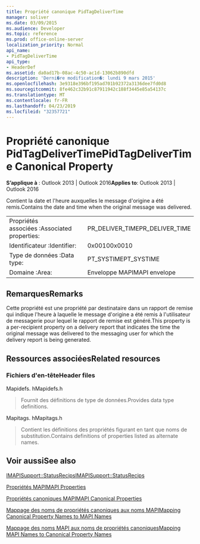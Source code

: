 ```yaml
---
title: Propriété canonique PidTagDeliverTime
manager: soliver
ms.date: 03/09/2015
ms.audience: Developer
ms.topic: reference
ms.prod: office-online-server
localization_priority: Normal
api_name:
- PidTagDeliverTime
api_type:
- HeaderDef
ms.assetid: da0ad17b-08ac-4c50-ac1d-13062b890dfd
description: 'Derni�re modification�: lundi 9 mars 2015'
ms.openlocfilehash: 3e9318e396bf195ad701b92372a3136dee7fd0d8
ms.sourcegitcommit: 8fe462c32b91c87911942c188f3445e85a54137c
ms.translationtype: MT
ms.contentlocale: fr-FR
ms.lasthandoff: 04/23/2019
ms.locfileid: "32357721"
---
```

# <a name="pidtagdelivertime-canonical-property"></a><span data-ttu-id="ea3db-103">Propriété canonique PidTagDeliverTime</span><span class="sxs-lookup"><span data-stu-id="ea3db-103">PidTagDeliverTime Canonical Property</span></span>

  
  
<span data-ttu-id="ea3db-104">**S’applique à** : Outlook 2013 | Outlook 2016</span><span class="sxs-lookup"><span data-stu-id="ea3db-104">**Applies to**: Outlook 2013 | Outlook 2016</span></span> 
  
<span data-ttu-id="ea3db-105">Contient la date et l'heure auxquelles le message d'origine a été remis.</span><span class="sxs-lookup"><span data-stu-id="ea3db-105">Contains the date and time when the original message was delivered.</span></span> 
  
|||
|:-----|:-----|
|<span data-ttu-id="ea3db-106">Propriétés associées :</span><span class="sxs-lookup"><span data-stu-id="ea3db-106">Associated properties:</span></span>  <br/> |<span data-ttu-id="ea3db-107">PR_DELIVER_TIME</span><span class="sxs-lookup"><span data-stu-id="ea3db-107">PR_DELIVER_TIME</span></span>  <br/> |
|<span data-ttu-id="ea3db-108">Identificateur :</span><span class="sxs-lookup"><span data-stu-id="ea3db-108">Identifier:</span></span>  <br/> |<span data-ttu-id="ea3db-109">0x0010</span><span class="sxs-lookup"><span data-stu-id="ea3db-109">0x0010</span></span>  <br/> |
|<span data-ttu-id="ea3db-110">Type de données :</span><span class="sxs-lookup"><span data-stu-id="ea3db-110">Data type:</span></span>  <br/> |<span data-ttu-id="ea3db-111">PT_SYSTIME</span><span class="sxs-lookup"><span data-stu-id="ea3db-111">PT_SYSTIME</span></span>  <br/> |
|<span data-ttu-id="ea3db-112">Domaine :</span><span class="sxs-lookup"><span data-stu-id="ea3db-112">Area:</span></span>  <br/> |<span data-ttu-id="ea3db-113">Enveloppe MAPI</span><span class="sxs-lookup"><span data-stu-id="ea3db-113">MAPI envelope</span></span>  <br/> |
   
## <a name="remarks"></a><span data-ttu-id="ea3db-114">Remarques</span><span class="sxs-lookup"><span data-stu-id="ea3db-114">Remarks</span></span>

<span data-ttu-id="ea3db-115">Cette propriété est une propriété par destinataire dans un rapport de remise qui indique l'heure à laquelle le message d'origine a été remis à l'utilisateur de messagerie pour lequel le rapport de remise est généré.</span><span class="sxs-lookup"><span data-stu-id="ea3db-115">This property is a per-recipient property on a delivery report that indicates the time the original message was delivered to the messaging user for which the delivery report is being generated.</span></span>
  
## <a name="related-resources"></a><span data-ttu-id="ea3db-116">Ressources associées</span><span class="sxs-lookup"><span data-stu-id="ea3db-116">Related resources</span></span>

### <a name="header-files"></a><span data-ttu-id="ea3db-117">Fichiers d'en-tête</span><span class="sxs-lookup"><span data-stu-id="ea3db-117">Header files</span></span>

<span data-ttu-id="ea3db-118">Mapidefs. h</span><span class="sxs-lookup"><span data-stu-id="ea3db-118">Mapidefs.h</span></span>
  
> <span data-ttu-id="ea3db-119">Fournit des définitions de type de données.</span><span class="sxs-lookup"><span data-stu-id="ea3db-119">Provides data type definitions.</span></span>
    
<span data-ttu-id="ea3db-120">Mapitags. h</span><span class="sxs-lookup"><span data-stu-id="ea3db-120">Mapitags.h</span></span>
  
> <span data-ttu-id="ea3db-121">Contient les définitions des propriétés figurant en tant que noms de substitution.</span><span class="sxs-lookup"><span data-stu-id="ea3db-121">Contains definitions of properties listed as alternate names.</span></span>
    
## <a name="see-also"></a><span data-ttu-id="ea3db-122">Voir aussi</span><span class="sxs-lookup"><span data-stu-id="ea3db-122">See also</span></span>



[<span data-ttu-id="ea3db-123">IMAPISupport::StatusRecips</span><span class="sxs-lookup"><span data-stu-id="ea3db-123">IMAPISupport::StatusRecips</span></span>](imapisupport-statusrecips.md)


[<span data-ttu-id="ea3db-124">Propriétés MAPI</span><span class="sxs-lookup"><span data-stu-id="ea3db-124">MAPI Properties</span></span>](mapi-properties.md)
  
[<span data-ttu-id="ea3db-125">Propriétés canoniques MAPI</span><span class="sxs-lookup"><span data-stu-id="ea3db-125">MAPI Canonical Properties</span></span>](mapi-canonical-properties.md)
  
[<span data-ttu-id="ea3db-126">Mappage des noms de propriétés canoniques aux noms MAPI</span><span class="sxs-lookup"><span data-stu-id="ea3db-126">Mapping Canonical Property Names to MAPI Names</span></span>](mapping-canonical-property-names-to-mapi-names.md)
  
[<span data-ttu-id="ea3db-127">Mappage des noms MAPI aux noms de propriétés canoniques</span><span class="sxs-lookup"><span data-stu-id="ea3db-127">Mapping MAPI Names to Canonical Property Names</span></span>](mapping-mapi-names-to-canonical-property-names.md)

